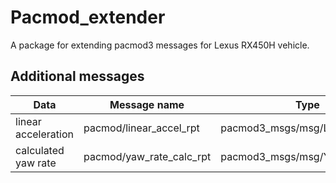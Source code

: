 # Pacmod_extender

A package for extending pacmod3 messages for Lexus RX450H vehicle.

## Additional messages
| Data                | Message name             | Type                            |
|---------------------|--------------------------|---------------------------------|
| linear acceleration | pacmod/linear_accel_rpt  | pacmod3_msgs/msg/LinearAccelRpt |
| calculated yaw rate | pacmod/yaw_rate_calc_rpt | pacmod3_msgs/msg/YawRateRpt     |

